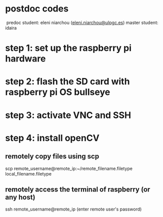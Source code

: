 # postdoc codes
​
predoc student: eleni niarchou (eleni.niarchou@ulpgc.es)
master student: idaira

# step 1: set up the raspberry pi hardware

# step 2: flash the SD card with raspberry pi OS bullseye

# step 3: activate VNC and SSH

# step 4: install openCV




## remotely copy files using scp

scp remote_username@remote_ip:~/remote_filename.filetype local_filename.filetype

## remotely access the terminal of raspberry (or any host)

ssh remote_username@remote_ip
(enter remote user's password)

